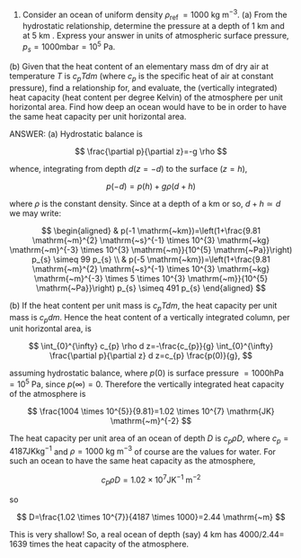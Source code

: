 1. Consider an ocean of uniform density $\rho_{\text {ref }}=1000 \mathrm{~kg} \mathrm{~m}^{-3}$.
(a) From the hydrostatic relationship, determine the pressure at a depth of 1 km and at 5 km . Express your answer in units of atmospheric surface pressure, $p_{s}=1000 \mathrm{mbar}=10^{5} \mathrm{~Pa}$.

(b) Given that the heat content of an elementary mass dm of dry air at temperature $T$ is $c_{p} T d m$ (where $c_{p}$ is the specific heat of air at constant pressure), find a relationship for, and evaluate, the (vertically integrated) heat capacity (heat content per degree Kelvin) of the atmosphere per unit horizontal area. Find how deep an ocean would have to be in order to have the same heat capacity per unit horizontal area.


ANSWER:
(a) Hydrostatic balance is

$$
\frac{\partial p}{\partial z}=-g \rho
$$

whence, integrating from depth $d(z=-d)$ to the surface $(z=h)$,

$$
p(-d)=p(h)+g \rho(d+h)
$$

where $\rho$ is the constant density. Since at a depth of a km or so, $d+h \simeq d$ we may write:

$$
\begin{aligned}
& p(-1 \mathrm{~km})=\left(1+\frac{9.81 \mathrm{~m}^{2} \mathrm{~s}^{-1} \times 10^{3} \mathrm{~kg} \mathrm{~m}^{-3} \times 10^{3} \mathrm{~m}}{10^{5} \mathrm{~Pa}}\right) p_{s} \simeq 99 p_{s} \\
& p(-5 \mathrm{~km})=\left(1+\frac{9.81 \mathrm{~m}^{2} \mathrm{~s}^{-1} \times 10^{3} \mathrm{~kg} \mathrm{~m}^{-3} \times 5 \times 10^{3} \mathrm{~m}}{10^{5} \mathrm{~Pa}}\right) p_{s} \simeq 491 p_{s}
\end{aligned}
$$

(b) If the heat content per unit mass is $c_{p} T d m$, the heat capacity per unit mass is $c_{p} d m$. Hence the heat content of a vertically integrated column, per unit horizontal area, is

$$
\int_{0}^{\infty} c_{p} \rho d z=-\frac{c_{p}}{g} \int_{0}^{\infty} \frac{\partial p}{\partial z} d z=c_{p} \frac{p(0)}{g},
$$

assuming hydrostatic balance, where $p(0)$ is surface pressure $=1000 \mathrm{hPa}$ $=10^{5} \mathrm{~Pa}$, since $p(\infty)=0$. Therefore the vertically integrated heat capacity of the atmosphere is

$$
\frac{1004 \times 10^{5}}{9.81}=1.02 \times 10^{7} \mathrm{JK} \mathrm{~m}^{-2}
$$

The heat capacity per unit area of an ocean of depth $D$ is $c_{p} \rho D$, where $c_{p}=4187 \mathrm{JK} \mathrm{kg}^{-1}$ and $\rho=1000 \mathrm{~kg} \mathrm{~m}^{-3}$ of course are the values for water. For such an ocean to have the same heat capacity as the atmosphere,

$$
c_{p} \rho D=1.02 \times 10^{7} \mathrm{JK}^{-1} \mathrm{~m}^{-2}
$$

so

$$
D=\frac{1.02 \times 10^{7}}{4187 \times 1000}=2.44 \mathrm{~m}
$$

This is very shallow! So, a real ocean of depth (say) 4 km has 4000/2.44= 1639 times the heat capacity of the atmosphere.